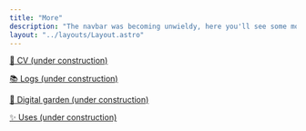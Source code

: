 ```yaml
---
title: "More"
description: "The navbar was becoming unwieldy, here you'll see some more of the various pages."
layout: "../layouts/Layout.astro"
---
```


[📜 CV (under construction)](/)

[📚 Logs (under construction)](/logs)

[🌱 Digital garden (under construction)](/)

[✨ Uses (under construction)](/)